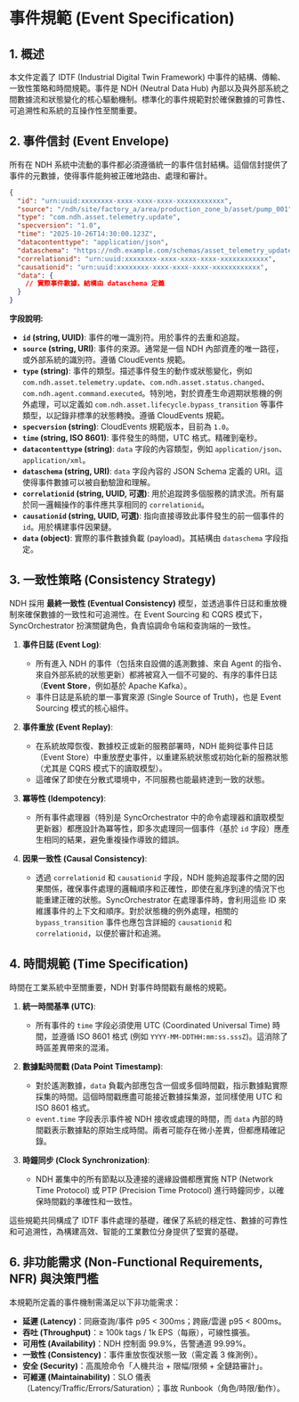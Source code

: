 # 事件規範 (Event Specification)

## 1. 概述

本文件定義了 IDTF (Industrial Digital Twin Framework) 中事件的結構、傳輸、一致性策略和時間規範。事件是 NDH (Neutral Data Hub) 內部以及與外部系統之間數據流和狀態變化的核心驅動機制。標準化的事件規範對於確保數據的可靠性、可追溯性和系統的互操作性至關重要。

## 2. 事件信封 (Event Envelope)

所有在 NDH 系統中流動的事件都必須遵循統一的事件信封結構。這個信封提供了事件的元數據，使得事件能夠被正確地路由、處理和審計。

```json
{
  "id": "urn:uuid:xxxxxxxx-xxxx-xxxx-xxxx-xxxxxxxxxxxx",
  "source": "/ndh/site/factory_a/area/production_zone_b/asset/pump_001",
  "type": "com.ndh.asset.telemetry.update",
  "specversion": "1.0",
  "time": "2025-10-26T14:30:00.123Z",
  "datacontenttype": "application/json",
  "dataschema": "https://ndh.example.com/schemas/asset_telemetry_update_v1.json",
  "correlationid": "urn:uuid:xxxxxxxx-xxxx-xxxx-xxxx-xxxxxxxxxxxx",
  "causationid": "urn:uuid:xxxxxxxx-xxxx-xxxx-xxxx-xxxxxxxxxxxx",
  "data": {
    // 實際事件數據，結構由 dataschema 定義
  }
}
```

**字段說明:**

*   **`id` (string, UUID)**: 事件的唯一識別符。用於事件的去重和追蹤。
*   **`source` (string, URI)**: 事件的來源。通常是一個 NDH 內部資產的唯一路徑，或外部系統的識別符。遵循 CloudEvents 規範。
*   **`type` (string)**: 事件的類型。描述事件發生的動作或狀態變化，例如 `com.ndh.asset.telemetry.update`、`com.ndh.asset.status.changed`、`com.ndh.agent.command.executed`。特別地，對於資產生命週期狀態機的例外處理，可以定義如 `com.ndh.asset.lifecycle.bypass_transition` 等事件類型，以記錄非標準的狀態轉換。遵循 CloudEvents 規範。
*   **`specversion` (string)**: CloudEvents 規範版本，目前為 `1.0`。
*   **`time` (string, ISO 8601)**: 事件發生的時間，UTC 格式。精確到毫秒。
*   **`datacontenttype` (string)**: `data` 字段的內容類型，例如 `application/json`、`application/xml`。
*   **`dataschema` (string, URI)**: `data` 字段內容的 JSON Schema 定義的 URI。這使得事件數據可以被自動驗證和理解。
*   **`correlationid` (string, UUID, 可選)**: 用於追蹤跨多個服務的請求流。所有屬於同一邏輯操作的事件應共享相同的 `correlationid`。
*   **`causationid` (string, UUID, 可選)**: 指向直接導致此事件發生的前一個事件的 `id`。用於構建事件因果鏈。
*   **`data` (object)**: 實際的事件數據負載 (payload)。其結構由 `dataschema` 字段指定。

## 3. 一致性策略 (Consistency Strategy)

NDH 採用 **最終一致性 (Eventual Consistency)** 模型，並透過事件日誌和重放機制來確保數據的一致性和可追溯性。在 Event Sourcing 和 CQRS 模式下，SyncOrchestrator 扮演關鍵角色，負責協調命令端和查詢端的一致性。

1.  **事件日誌 (Event Log)**:
    *   所有進入 NDH 的事件（包括來自設備的遙測數據、來自 Agent 的指令、來自外部系統的狀態更新）都將被寫入一個不可變的、有序的事件日誌（**Event Store**，例如基於 Apache Kafka）。
    *   事件日誌是系統的單一事實來源 (Single Source of Truth)，也是 Event Sourcing 模式的核心組件。

2.  **事件重放 (Event Replay)**:
    *   在系統故障恢復、數據校正或新的服務部署時，NDH 能夠從事件日誌（Event Store）中重放歷史事件，以重建系統狀態或初始化新的服務狀態（尤其是 CQRS 模式下的讀取模型）。
    *   這確保了即使在分散式環境中，不同服務也能最終達到一致的狀態。

3.  **冪等性 (Idempotency)**:
    *   所有事件處理器（特別是 SyncOrchestrator 中的命令處理器和讀取模型更新器）都應設計為冪等性，即多次處理同一個事件（基於 `id` 字段）應產生相同的結果，避免重複操作導致的錯誤。

4.  **因果一致性 (Causal Consistency)**:
    *   透過 `correlationid` 和 `causationid` 字段，NDH 能夠追蹤事件之間的因果關係，確保事件處理的邏輯順序和正確性，即使在亂序到達的情況下也能重建正確的狀態。SyncOrchestrator 在處理事件時，會利用這些 ID 來維護事件的上下文和順序。對於狀態機的例外處理，相關的 `bypass_transition` 事件也應包含詳細的 `causationid` 和 `correlationid`，以便於審計和追溯。

## 4. 時間規範 (Time Specification)

時間在工業系統中至關重要，NDH 對事件時間戳有嚴格的規範。

1.  **統一時間基準 (UTC)**:
    *   所有事件的 `time` 字段必須使用 UTC (Coordinated Universal Time) 時間，並遵循 ISO 8601 格式 (例如 `YYYY-MM-DDTHH:mm:ss.sssZ`)。這消除了時區差異帶來的混淆。

2.  **數據點時間戳 (Data Point Timestamp)**:
    *   對於遙測數據，`data` 負載內部應包含一個或多個時間戳，指示數據點實際採集的時間。這個時間戳應盡可能接近數據採集源，並同樣使用 UTC 和 ISO 8601 格式。
    *   `event.time` 字段表示事件被 NDH 接收或處理的時間，而 `data` 內部的時間戳表示數據點的原始生成時間。兩者可能存在微小差異，但都應精確記錄。

3.  **時鐘同步 (Clock Synchronization)**:
    *   NDH 叢集中的所有節點以及連接的邊緣設備都應實施 NTP (Network Time Protocol) 或 PTP (Precision Time Protocol) 進行時鐘同步，以確保時間戳的準確性和一致性。

這些規範共同構成了 IDTF 事件處理的基礎，確保了系統的穩定性、數據的可靠性和可追溯性，為構建高效、智能的工業數位分身提供了堅實的基礎。


## 6. 非功能需求 (Non-Functional Requirements, NFR) 與決策門檻

本規範所定義的事件機制需滿足以下非功能需求：

*   **延遲 (Latency)**：同廠查詢/事件 p95 < 300ms；跨廠/雲邊 p95 < 800ms。
*   **吞吐 (Throughput)**：≥ 100k tags / 1k EPS（每廠），可線性擴張。
*   **可用性 (Availability)**：NDH 控制面 99.9%，告警通道 99.99%。
*   **一致性 (Consistency)**：事件重放恢復狀態一致（需定義 3 條測例）。
*   **安全 (Security)**：高風險命令「人機共治 + 限幅/限頻 + 全鏈路審計」。
*   **可維運 (Maintainability)**：SLO 儀表（Latency/Traffic/Errors/Saturation）；事故 Runbook（角色/時限/動作）。

